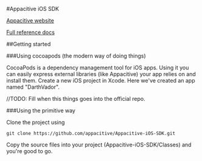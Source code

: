 #Appacitive iOS SDK

[Appacitive website](www.appacitive.com)

[Full reference docs](www.appacitive.com)

##Getting started

###Using cocoapods (the modern way of doing things)


CocoaPods is a dependency management tool for iOS apps. Using it you can easily express external libraries (like Appacitive) your app relies on and install them.
Create a new iOS project in Xcode. Here we've created an app named "DarthVador".

//TODO: Fill when this things goes into the official repo.

###Using the primitive way

Clone the project using

    git clone https://github.com/appacitive/Appacitive-iOS-SDK.git

Copy the source files into your project (Appacitive-iOS-SDK/Classes) and you're good to go.